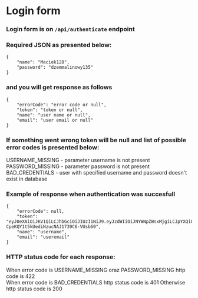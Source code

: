 # Login form

### Login form is on `/api/authenticate` endpoint

### Required JSON as presented below:

```
{
    "name": "Maciek128",
    "password": "dzemmalinowy135"
}
```

### and you will get response as follows

```
{
    "errorCode": "error code or null",
    "token": "token or null",
    "name": "user name or null",
    "email": "user email or null"
}
```

### If something went wrong token will be null and list of possible error codes is presented below:

USERNAME_MISSING - parameter username is not present  
PASSWORD_MISSING - parameter password is not present  
BAD_CREDENTIALS - user with specified username and password doesn't exist in database

### Example of response when authentication was succesfull

```
{
    "errorCode": null,
    "token": "eyJ0eXAiOiJKV1QiLCJhbGciOiJIUzI1NiJ9.eyJzdWIiOiJNYWNpZWsxMjgiLCJpYXQiOjE1OTU4NDc1ODZ9.XztiRFOq-CpeKQY1t5kUediNzucNAJ1739C6-VUsb60",
    "name": "username",
    "email": "useremail"
}
```
### HTTP status code for each response:
When error code is USERNAME_MISSING oraz PASSWORD_MISSING http code is 422  
When error code is BAD_CREDENTIALS http status code is 401
Otherwise http status code is 200
